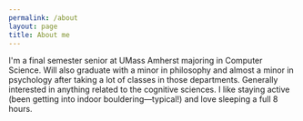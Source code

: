 ```yaml
---
permalink: /about
layout: page
title: About me
---
```


I'm a final semester senior at UMass Amherst majoring in Computer Science. Will also graduate with a minor in philosophy and almost a minor in psychology after taking a lot of classes in those departments. Generally interested in anything related to the cognitive sciences. I like staying active (been getting into indoor bouldering—typical!) and love sleeping a full 8 hours. 
